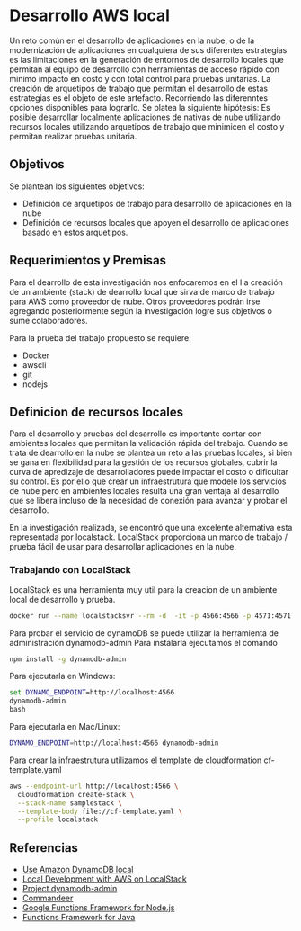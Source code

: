 # Desarrollo AWS local 
Un reto común en el desarrollo de aplicaciones en la nube, o de la modernización de aplicaciones en cualquiera de sus diferentes estrategias es las limitaciones en la generación de entornos de desarrollo locales que permitan al equipo de desarrollo con herramientas de acceso rápido con mínimo impacto en costo y con total control para pruebas unitarias.
La creación de arquetipos de trabajo que permitan el desarrollo de estas estrategias es el objeto de este artefacto. Recorriendo las diferenntes opciones disponibles para lograrlo.
Se platea la siguiente hipótesis:  Es posible desarrollar localmente aplicaciones de nativas de nube utilizando recursos locales utilizando arquetipos de trabajo que minimicen el costo y permitan realizar pruebas unitaria. 

## Objetivos
Se plantean los siguientes objetivos:
* Definición de arquetipos de trabajo para desarrollo de aplicaciones en la nube
* Definición de recursos locales que apoyen el desarrollo de aplicaciones basado en estos arquetipos.

## Requerimientos y Premisas
Para el dearrollo de esta investigación nos enfocaremos en el l a creación de un ambiente (stack) de dearrollo local que sirva de marco de trabajo para AWS como proveedor de nube.
Otros proveedores podrán irse agregando posteriormente según la investigación logre sus objetivos o sume colaboradores.

Para la prueba del trabajo propuesto se requiere:
* Docker
* awscli
* git
* nodejs

## Definicion de recursos locales 
Para el desarrollo y pruebas del desarrollo es importante contar con ambientes locales que permitan la validación rápida del trabajo. 
Cuando se trata de dearrollo en la nube se plantea un reto a las pruebas locales, si bien se gana en flexibilidad para la gestión de los recursos globales, cubrir la curva 
de apredizaje  de desarrolladores puede impactar el costo  o dificultar su control. Es por ello que crear un infraestrutura que modele los servicios de nube pero en 
ambientes locales resulta una gran ventaja al desarrollo que se  libera incluso de la necesidad de conexión para avanzar y probar el desarrollo.

En la investigación realizada, se encontró que una excelente alternativa esta representada por localstack. 
LocalStack proporciona un marco de trabajo / prueba fácil de usar para desarrollar aplicaciones en la nube.

### Trabajando con LocalStack
LocalStack es una herramienta muy util para la creacion de un ambiente local de desarrollo y prueba. 
```bash
docker run --name localstacksvr --rm -d  -it -p 4566:4566 -p 4571:4571 localstack/localstack -e "SERVICES=dynamodb,s3" 
```
Para probar el servicio de dynamoDB se puede utilizar la herramienta de administración dynamodb-admin
Para instalarla ejecutamos el comando
```bash
npm install -g dynamodb-admin
```
Para ejecutarla en Windows:
```cmd
set DYNAMO_ENDPOINT=http://localhost:4566
dynamodb-admin
bash
```

Para ejecutarla en Mac/Linux:
```bash
DYNAMO_ENDPOINT=http://localhost:4566 dynamodb-admin
```

Para crear la infraestrutura utilizamos el template de cloudformation cf-template.yaml

```bash
aws --endpoint-url http://localhost:4566 \
  cloudformation create-stack \
  --stack-name samplestack \
  --template-body file://cf-template.yaml \
  --profile localstack
```


## Referencias
* [Use Amazon DynamoDB local](https://aws.amazon.com/es/about-aws/whats-new/2018/08/use-amazon-dynamodb-local-more-easily-with-the-new-docker-image/)
* [Local Development with AWS on LocalStack](https://reflectoring.io/aws-localstack/)
* [Project dynamodb-admin](https://www.npmjs.com/package/dynamodb-admin)
* [Commandeer](https://getcommandeer.com/)
* [Google Functions Framework for Node.js](https://github.com/GoogleCloudPlatform/functions-framework-nodejs)
* [Functions Framework for Java](https://github.com/GoogleCloudPlatform/functions-framework-java)